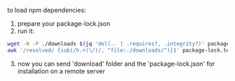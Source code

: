 to load npm dependencies:
1) prepare your package-lock.json 
2) run it:
```sh
wget -N -P ./downloads $(jq 'del(.. | .requires?, .integrity?)' package-lock.json | tee package-lock.temp | jq -r '.. | .resolved?');
awk '/resolved/ {sub(/h.+(\/)/, "file:./downloads/")}1' package-lock.temp > package-lock.json && rm package-lock.temp
```
3) now you can send 'download' folder and the 'package-lock.json' for installation on a remote server
